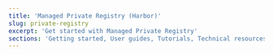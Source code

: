 ```yaml
---
title: 'Managed Private Registry (Harbor)'
slug: private-registry
excerpt: 'Get started with Managed Private Registry'
sections: 'Getting started, User guides, Tutorials, Technical resources'
---
```


